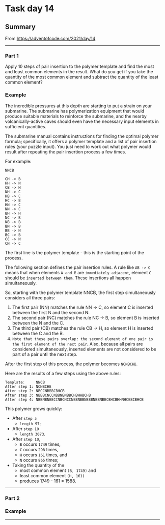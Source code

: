 # Task day 14

## Summary

From https://adventofcode.com/2021/day/14

---

### Part 1

Apply 10 steps of pair insertion to the polymer template and find the most and least common elements in the result. What do you get if you take the quantity of the most common element and subtract the quantity of the least common element?

### Example

The incredible pressures at this depth are starting to put a strain on your submarine. The submarine has polymerization equipment that would produce suitable materials to reinforce the submarine, and the nearby volcanically-active caves should even have the necessary input elements in sufficient quantities.

The submarine manual contains instructions for finding the optimal polymer formula; specifically, it offers a polymer template and a list of pair insertion rules (your puzzle input). You just need to work out what polymer would result after repeating the pair insertion process a few times.

For example:

    NNCB
    
    CH -> B
    HH -> N
    CB -> H
    NH -> C
    HB -> C
    HC -> B
    HN -> C
    NN -> C
    BH -> H
    NC -> B
    NB -> B
    BN -> B
    BB -> N
    BC -> B
    CC -> N
    CN -> C
    
The first line is the polymer template - this is the starting point of the process.

The following section defines the pair insertion rules. A rule like `AB -> C` means that when elements `A and B` are `immediately adjacent`, element `C` should be `inserted between them`. These insertions all happen simultaneously.

So, starting with the polymer template NNCB, the first step simultaneously considers all three pairs:

1. The first pair (NN) matches the rule NN -> C, so element C is inserted between the first N and the second N.
1. The second pair (NC) matches the rule NC -> B, so element B is inserted between the N and the C.
1. The third pair (CB) matches the rule CB -> H, so element H is inserted between the C and the B.
1. `Note that these pairs overlap: the second element of one pair is the first element of the next pair`. Also, because all pairs are considered simultaneously, inserted elements are not considered to be part of a pair until the next step.

After the first step of this process, the polymer becomes `NCNBCHB`.

Here are the results of a few steps using the above rules:

    Template:     NNCB
    After step 1: NCNBCHB
    After step 2: NBCCNBBBCBHCB
    After step 3: NBBBCNCCNBBNBNBBCHBHHBCHB
    After step 4: NBBNBNBBCCNBCNCCNBBNBBNBBBNBBNBBCBHCBHHNHCBBCBHCB

This polymer grows quickly:
* After `step 5`
    - `length 97`; 
* After `step 10`
    - `length 3073`. 
* After `step 10`, 
    - `B` occurs `1749` times, 
    - `C` occurs `298` times, 
    - `H` occurs `161` times, and 
    - `N` occurs `865` times; 
* Taking the quantity of the 
    - most common element `(B, 1749)` and 
    - least common element `(H, 161)` 
    - produces 1749 - 161 = 1588.

---

### Part 2


### Example



___


